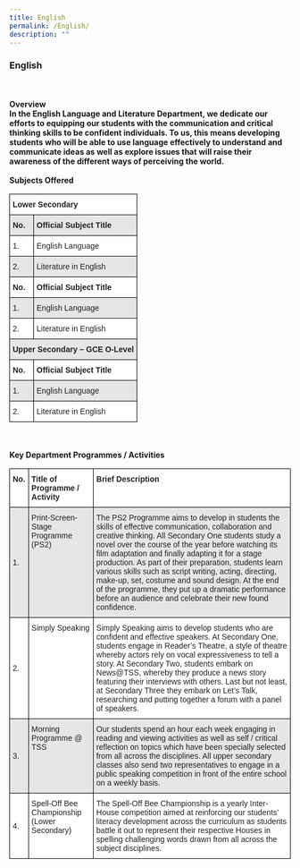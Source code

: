 ```yaml
---
title: English
permalink: /English/
description: ""
---
```


### English
<br>
<br>
<b>Overview<b>
	<br>
In the English Language and Literature Department, we dedicate our efforts to equipping our students with the communication and critical thinking skills to be confident individuals. To us, this means developing students who will be able to use language effectively to understand and communicate ideas as well as explore issues that will raise their awareness of the different ways of perceiving the world.
	<br>
	<br>
	<b> Subjects Offered<b>
		<br>
		<style type="text/css">
.tg  {border-collapse:collapse;border-spacing:0;}
.tg td{border-color:black;border-style:solid;border-width:1px;font-family:Arial, sans-serif;font-size:14px;
  overflow:hidden;padding:10px 5px;word-break:normal;}
.tg th{border-color:black;border-style:solid;border-width:1px;font-family:Arial, sans-serif;font-size:14px;
  font-weight:normal;overflow:hidden;padding:10px 5px;word-break:normal;}
.tg .tg-l2bf{background-color:#FFF;color:#222;font-weight:bold;text-align:left;vertical-align:top}
.tg .tg-h5mn{background-color:#E6E6E6;color:#222;text-align:left;vertical-align:middle}
.tg .tg-rs0e{background-color:#E6E6E6;color:#222;font-weight:bold;text-align:left;vertical-align:top}
.tg .tg-1ppo{background-color:#FFF;color:#222;text-align:left;vertical-align:middle}
</style>
<table class="tg">
<thead>
  <tr>
    <th class="tg-l2bf" colspan="2"><span style="font-weight:bold">Lower Secondary</span></th>
  </tr>
</thead>
<tbody>
  <tr>
    <td class="tg-rs0e"><span style="font-weight:bold">No.</span></td>
    <td class="tg-rs0e"><span style="font-weight:bold">Official Subject Title</span></td>
  </tr>
  <tr>
    <td class="tg-1ppo">1.</td>
    <td class="tg-1ppo">English Language</td>
  </tr>
  <tr>
    <td class="tg-h5mn">2.</td>
    <td class="tg-h5mn">Literature in English</td>
  </tr>
  <tr>
    <td class="tg-l2bf"><span style="font-weight:bold">No.</span></td>
    <td class="tg-l2bf"><span style="font-weight:bold">Official Subject Title</span></td>
  </tr>
  <tr>
    <td class="tg-h5mn">1.</td>
    <td class="tg-h5mn">English Language</td>
  </tr>
  <tr>
    <td class="tg-1ppo">2.</td>
    <td class="tg-1ppo">Literature in English</td>
  </tr>
  <tr>
    <td class="tg-rs0e" colspan="2"><span style="font-weight:bold">Upper Secondary – GCE O-Level</span></td>
  </tr>
  <tr>
    <td class="tg-l2bf"><span style="font-weight:bold">No.</span></td>
    <td class="tg-l2bf"><span style="font-weight:bold">Official Subject Title</span></td>
  </tr>
  <tr>
    <td class="tg-h5mn">1.</td>
    <td class="tg-h5mn">English Language</td>
  </tr>
  <tr>
    <td class="tg-1ppo">2.</td>
    <td class="tg-1ppo">Literature in English</td>
  </tr>
</tbody>
</table>
		<br>
		<br>
		<b> Key Department Programmes / Activities </b>
		<style type="text/css">
.tg  {border-collapse:collapse;border-spacing:0;}
.tg td{border-color:black;border-style:solid;border-width:1px;font-family:Arial, sans-serif;font-size:14px;
  overflow:hidden;padding:10px 5px;word-break:normal;}
.tg th{border-color:black;border-style:solid;border-width:1px;font-family:Arial, sans-serif;font-size:14px;
  font-weight:normal;overflow:hidden;padding:10px 5px;word-break:normal;}
.tg .tg-l2bf{background-color:#FFF;color:#222;font-weight:bold;text-align:left;vertical-align:top}
.tg .tg-h5mn{background-color:#E6E6E6;color:#222;text-align:left;vertical-align:middle}
.tg .tg-xyrl{background-color:#E6E6E6;color:#222;text-align:left;vertical-align:top}
.tg .tg-1ppo{background-color:#FFF;color:#222;text-align:left;vertical-align:middle}
.tg .tg-tsok{background-color:#FFF;color:#222;text-align:left;vertical-align:top}
</style>
<table class="tg">
<thead>
  <tr>
    <th class="tg-l2bf"><span style="font-weight:bold">No.</span></th>
    <th class="tg-l2bf"><span style="font-weight:bold">Title of Programme / Activity</span></th>
    <th class="tg-l2bf"><span style="font-weight:bold">Brief Description</span></th>
  </tr>
</thead>
<tbody>
  <tr>
    <td class="tg-h5mn">1.</td>
    <td class="tg-xyrl"><span style="font-weight:400">Print-Screen-Stage Programme (PS2)</span></td>
    <td class="tg-xyrl"><span style="font-weight:400">The PS2 Programme aims to develop in students the skills of effective communication, collaboration and creative thinking. All Secondary One students study a novel over the course of the year before watching its film adaptation and finally adapting it for a stage production. As part of their preparation, students learn various skills such as script writing, acting, directing, make-up, set, costume and sound design.  At the end of the programme, they put up a dramatic performance before an audience and celebrate their new found confidence.</span></td>
  </tr>
  <tr>
    <td class="tg-1ppo">2.</td>
    <td class="tg-tsok"><span style="font-weight:400">Simply Speaking</span></td>
    <td class="tg-tsok"><span style="font-weight:400">Simply Speaking aims to develop students who are confident and effective speakers. At Secondary One, students engage in Reader’s Theatre, a style of theatre whereby actors rely on vocal expressiveness to tell a story. At Secondary Two, students embark on News@TSS, whereby they produce a news story featuring their interviews with others. Last but not least, at Secondary Three they embark on Let’s Talk, researching and putting together a forum with a panel of speakers.</span></td>
  </tr>
  <tr>
    <td class="tg-h5mn">3.</td>
    <td class="tg-xyrl"><span style="font-weight:400">Morning Programme @ TSS</span></td>
    <td class="tg-xyrl"><span style="font-weight:400">Our students spend an hour each week engaging in reading and viewing activities as well as self / critical reflection on topics which have been specially selected from all across the disciplines.</span> <span style="font-weight:bold"> </span><span style="font-weight:400">All upper secondary classes also send two representatives to engage in a public speaking competition in front of the entire school on a weekly basis.</span> <span style="font-weight:bold"> </span></td>
  </tr>
  <tr>
    <td class="tg-1ppo">4.</td>
    <td class="tg-tsok"><span style="font-weight:400">Spell-Off Bee Championship (Lower Secondary)</span></td>
    <td class="tg-tsok"><span style="font-weight:400">The Spell-Off Bee Championship is a yearly Inter-House competition aimed at reinforcing our students’ literacy development across the curriculum as students battle it out to represent their respective Houses in spelling challenging words drawn from all across the subject disciplines.</span></td>
  </tr>
</tbody>
</table>